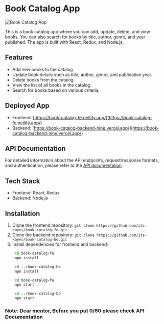 # Book Catalog App

![Book Catalog App](https://your-image-url.com/cover-image.jpg)

This is a book catalog app where you can add, update, delete, and view books. You can also search for books by title, author, genre, and year published. The app is built with React, Redux, and Node.js.

## Features

- Add new books to the catalog.
- Update book details such as title, author, genre, and publication year.
- Delete books from the catalog.
- View the list of all books in the catalog.
- Search for books based on various criteria.

## Deployed App

- Frontend: [https://book-catalog-fe.netlify.app/](https://book-catalog-fe.netlify.app/)
- Backend: [https://book-catalog-backend-nine.vercel.app/](https://book-catalog-backend-nine.vercel.app/)

## API Documentation

For detailed information about the API endpoints, request/response formats, and authentication, please refer to the [API documentation](https://documenter.getpostman.com/view/21762695/2s946feYbX).

## Tech Stack

- Frontend: React, Redux
- Backend: Node.js

## Installation

1. Clone the frontend repository: `git clone https://github.com/its-kayes/book-catalog-fe.git`
2. Clone the backend repository: `git clone https://github.com/its-kayes/book-catalog-be.git`
3. Install dependencies for frontend and backend:
   ```bash
    cd book-catalog-fe
    npm install

    cd ../book-catalog-be
    npm install

    cd book-catalog-fe
    npm start

    cd ../book-catalog-be
    npm start

###  Note: Dear mentor, Before you put 0/60 please check API Documentation 
